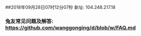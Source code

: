 ##2018年09月28日07时12分07秒 新址: 104.248.217.18
### 兔友常见问题及解答: https://github.com/wanggonging/d/blob/w/FAQ.md
